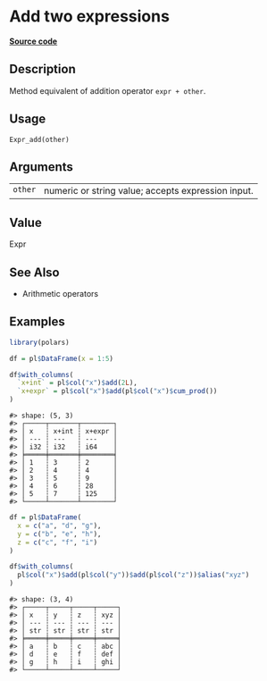 

# Add two expressions

[**Source code**](https://github.com/pola-rs/r-polars/tree/741f9cd2614b3302a4d033bcae447425e1b91191/R/expr__expr.R#L229)

## Description

Method equivalent of addition operator <code>expr + other</code>.

## Usage

<pre><code class='language-R'>Expr_add(other)
</code></pre>

## Arguments

<table>
<tr>
<td style="white-space: nowrap; font-family: monospace; vertical-align: top">
<code id="Expr_add_:_other">other</code>
</td>
<td>
numeric or string value; accepts expression input.
</td>
</tr>
</table>

## Value

Expr

## See Also

<ul>
<li>

Arithmetic operators

</li>
</ul>

## Examples

``` r
library(polars)

df = pl$DataFrame(x = 1:5)

df$with_columns(
  `x+int` = pl$col("x")$add(2L),
  `x+expr` = pl$col("x")$add(pl$col("x")$cum_prod())
)
```

    #> shape: (5, 3)
    #> ┌─────┬───────┬────────┐
    #> │ x   ┆ x+int ┆ x+expr │
    #> │ --- ┆ ---   ┆ ---    │
    #> │ i32 ┆ i32   ┆ i64    │
    #> ╞═════╪═══════╪════════╡
    #> │ 1   ┆ 3     ┆ 2      │
    #> │ 2   ┆ 4     ┆ 4      │
    #> │ 3   ┆ 5     ┆ 9      │
    #> │ 4   ┆ 6     ┆ 28     │
    #> │ 5   ┆ 7     ┆ 125    │
    #> └─────┴───────┴────────┘

``` r
df = pl$DataFrame(
  x = c("a", "d", "g"),
  y = c("b", "e", "h"),
  z = c("c", "f", "i")
)

df$with_columns(
  pl$col("x")$add(pl$col("y"))$add(pl$col("z"))$alias("xyz")
)
```

    #> shape: (3, 4)
    #> ┌─────┬─────┬─────┬─────┐
    #> │ x   ┆ y   ┆ z   ┆ xyz │
    #> │ --- ┆ --- ┆ --- ┆ --- │
    #> │ str ┆ str ┆ str ┆ str │
    #> ╞═════╪═════╪═════╪═════╡
    #> │ a   ┆ b   ┆ c   ┆ abc │
    #> │ d   ┆ e   ┆ f   ┆ def │
    #> │ g   ┆ h   ┆ i   ┆ ghi │
    #> └─────┴─────┴─────┴─────┘
